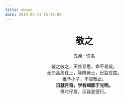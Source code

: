 ```yaml
---
title: about
date: 2019-02-11 15:16:09
---
```

<center>
<h1>敬之</h1>  
先秦 · 佚名  

敬之敬之，天维显思，命不易哉。   
无曰高高在上，陟降厥士，日监在兹。      
维予小子，不聪敬止。   
**日就月将，学有缉熙于光明。**     
佛时仔肩，示我显德行。  
</center>
